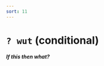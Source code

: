 ```yaml
---
sort: 11
---
```


# `? wut` (conditional) 

##### If this then what?

<list dataPreview="true" className="runes" linkToFragments="true"></list>

<kids className="runes"></kids>
